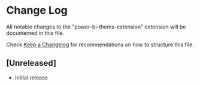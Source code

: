 # Change Log

All notable changes to the "power-bi-thems-extension" extension will be documented in this file.

Check [Keep a Changelog](http://keepachangelog.com/) for recommendations on how to structure this file.

## [Unreleased]

- Initial release